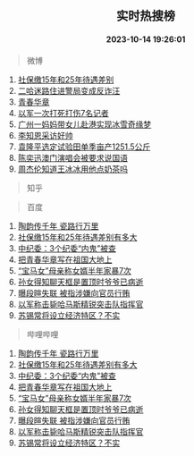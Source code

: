 <div align="center"><h2>实时热搜榜</h2><h4>2023-10-14 19:26:01</h4></div>

> 微博  

1. [社保缴15年和25年待遇差别](https://s.weibo.com/weibo?q=%23%E7%A4%BE%E4%BF%9D%E7%BC%B415%E5%B9%B4%E5%92%8C25%E5%B9%B4%E5%BE%85%E9%81%87%E5%B7%AE%E5%88%AB%23&t=31&band_rank=1&Refer=top)<br />
2. [二哈迷路住进警局变成反诈汪](https://s.weibo.com/weibo?q=%23%E4%BA%8C%E5%93%88%E8%BF%B7%E8%B7%AF%E4%BD%8F%E8%BF%9B%E8%AD%A6%E5%B1%80%E5%8F%98%E6%88%90%E5%8F%8D%E8%AF%88%E6%B1%AA%23&t=31&band_rank=2&Refer=top)<br />
3. [青春华章](https://s.weibo.com/weibo?q=%23%E9%9D%92%E6%98%A5%E5%8D%8E%E7%AB%A0%23&t=31&band_rank=3&Refer=top)<br />
4. [以军一次打死打伤7名记者](https://s.weibo.com/weibo?q=%23%E4%BB%A5%E5%86%9B%E4%B8%80%E6%AC%A1%E6%89%93%E6%AD%BB%E6%89%93%E4%BC%A47%E5%90%8D%E8%AE%B0%E8%80%85%23&t=31&band_rank=4&Refer=top)<br />
5. [广州一妈妈带女儿赴港实现冰雪奇缘梦](https://s.weibo.com/weibo?q=%23%E5%B9%BF%E5%B7%9E%E4%B8%80%E5%A6%88%E5%A6%88%E5%B8%A6%E5%A5%B3%E5%84%BF%E8%B5%B4%E6%B8%AF%E5%AE%9E%E7%8E%B0%E5%86%B0%E9%9B%AA%E5%A5%87%E7%BC%98%E6%A2%A6%23&t=31&band_rank=5&Refer=top)<br />
6. [李知恩采访好帅](https://s.weibo.com/weibo?q=%E6%9D%8E%E7%9F%A5%E6%81%A9%E9%87%87%E8%AE%BF%E5%A5%BD%E5%B8%85&t=31&band_rank=6&Refer=top)<br />
7. [袁隆平选定试验田单季亩产1251.5公斤](https://s.weibo.com/weibo?q=%23%E8%A2%81%E9%9A%86%E5%B9%B3%E9%80%89%E5%AE%9A%E8%AF%95%E9%AA%8C%E7%94%B0%E5%8D%95%E5%AD%A3%E4%BA%A9%E4%BA%A71251.5%E5%85%AC%E6%96%A4%23&t=31&band_rank=7&Refer=top)<br />
8. [陈奕迅澳门演唱会被要求说国语](https://s.weibo.com/weibo?q=%23%E9%99%88%E5%A5%95%E8%BF%85%E6%BE%B3%E9%97%A8%E6%BC%94%E5%94%B1%E4%BC%9A%E8%A2%AB%E8%A6%81%E6%B1%82%E8%AF%B4%E5%9B%BD%E8%AF%AD%23&t=31&band_rank=8&Refer=top)<br />
9. [周杰伦知道王冰冰用他点奶茶吗](https://s.weibo.com/weibo?q=%23%E5%91%A8%E6%9D%B0%E4%BC%A6%E7%9F%A5%E9%81%93%E7%8E%8B%E5%86%B0%E5%86%B0%E7%94%A8%E4%BB%96%E7%82%B9%E5%A5%B6%E8%8C%B6%E5%90%97%23&t=31&band_rank=9&Refer=top)<br />

> 知乎  


> 百度  

1. [陶韵传千年 瓷路行万里](https://www.baidu.com/s?wd=%E9%99%B6%E9%9F%B5%E4%BC%A0%E5%8D%83%E5%B9%B4+%E7%93%B7%E8%B7%AF%E8%A1%8C%E4%B8%87%E9%87%8C&sa=fyb_news&rsv_dl=fyb_news)<br />
2. [社保缴15年和25年待遇差别有多大](https://www.baidu.com/s?wd=%E7%A4%BE%E4%BF%9D%E7%BC%B415%E5%B9%B4%E5%92%8C25%E5%B9%B4%E5%BE%85%E9%81%87%E5%B7%AE%E5%88%AB%E6%9C%89%E5%A4%9A%E5%A4%A7&sa=fyb_news&rsv_dl=fyb_news)<br />
3. [中纪委：3个纪委“内鬼”被查](https://www.baidu.com/s?wd=%E4%B8%AD%E7%BA%AA%E5%A7%94%EF%BC%9A3%E4%B8%AA%E7%BA%AA%E5%A7%94%E2%80%9C%E5%86%85%E9%AC%BC%E2%80%9D%E8%A2%AB%E6%9F%A5&sa=fyb_news&rsv_dl=fyb_news)<br />
4. [把青春华章写在祖国大地上](https://www.baidu.com/s?wd=%E6%8A%8A%E9%9D%92%E6%98%A5%E5%8D%8E%E7%AB%A0%E5%86%99%E5%9C%A8%E7%A5%96%E5%9B%BD%E5%A4%A7%E5%9C%B0%E4%B8%8A&sa=fyb_news&rsv_dl=fyb_news)<br />
5. [“宝马女”母亲称女婿半年家暴7次](https://www.baidu.com/s?wd=%E2%80%9C%E5%AE%9D%E9%A9%AC%E5%A5%B3%E2%80%9D%E6%AF%8D%E4%BA%B2%E7%A7%B0%E5%A5%B3%E5%A9%BF%E5%8D%8A%E5%B9%B4%E5%AE%B6%E6%9A%B47%E6%AC%A1&sa=fyb_news&rsv_dl=fyb_news)<br />
6. [孙女得知聊天框是置顶时爷爷已病逝](https://www.baidu.com/s?wd=%E5%AD%99%E5%A5%B3%E5%BE%97%E7%9F%A5%E8%81%8A%E5%A4%A9%E6%A1%86%E6%98%AF%E7%BD%AE%E9%A1%B6%E6%97%B6%E7%88%B7%E7%88%B7%E5%B7%B2%E7%97%85%E9%80%9D&sa=fyb_news&rsv_dl=fyb_news)<br />
7. [曝段暄失联 被指涉嫌向官员行贿](https://www.baidu.com/s?wd=%E6%9B%9D%E6%AE%B5%E6%9A%84%E5%A4%B1%E8%81%94+%E8%A2%AB%E6%8C%87%E6%B6%89%E5%AB%8C%E5%90%91%E5%AE%98%E5%91%98%E8%A1%8C%E8%B4%BF&sa=fyb_news&rsv_dl=fyb_news)<br />
8. [以军称击毙哈马斯精锐突击队指挥官](https://www.baidu.com/s?wd=%E4%BB%A5%E5%86%9B%E7%A7%B0%E5%87%BB%E6%AF%99%E5%93%88%E9%A9%AC%E6%96%AF%E7%B2%BE%E9%94%90%E7%AA%81%E5%87%BB%E9%98%9F%E6%8C%87%E6%8C%A5%E5%AE%98&sa=fyb_news&rsv_dl=fyb_news)<br />
9. [苏锡常将设立经济特区？不实](https://www.baidu.com/s?wd=%E8%8B%8F%E9%94%A1%E5%B8%B8%E5%B0%86%E8%AE%BE%E7%AB%8B%E7%BB%8F%E6%B5%8E%E7%89%B9%E5%8C%BA%EF%BC%9F%E4%B8%8D%E5%AE%9E&sa=fyb_news&rsv_dl=fyb_news)<br />

> 哔哩哔哩  

1. [陶韵传千年 瓷路行万里](https://www.baidu.com/s?wd=%E9%99%B6%E9%9F%B5%E4%BC%A0%E5%8D%83%E5%B9%B4+%E7%93%B7%E8%B7%AF%E8%A1%8C%E4%B8%87%E9%87%8C&sa=fyb_news&rsv_dl=fyb_news)<br />
2. [社保缴15年和25年待遇差别有多大](https://www.baidu.com/s?wd=%E7%A4%BE%E4%BF%9D%E7%BC%B415%E5%B9%B4%E5%92%8C25%E5%B9%B4%E5%BE%85%E9%81%87%E5%B7%AE%E5%88%AB%E6%9C%89%E5%A4%9A%E5%A4%A7&sa=fyb_news&rsv_dl=fyb_news)<br />
3. [中纪委：3个纪委“内鬼”被查](https://www.baidu.com/s?wd=%E4%B8%AD%E7%BA%AA%E5%A7%94%EF%BC%9A3%E4%B8%AA%E7%BA%AA%E5%A7%94%E2%80%9C%E5%86%85%E9%AC%BC%E2%80%9D%E8%A2%AB%E6%9F%A5&sa=fyb_news&rsv_dl=fyb_news)<br />
4. [把青春华章写在祖国大地上](https://www.baidu.com/s?wd=%E6%8A%8A%E9%9D%92%E6%98%A5%E5%8D%8E%E7%AB%A0%E5%86%99%E5%9C%A8%E7%A5%96%E5%9B%BD%E5%A4%A7%E5%9C%B0%E4%B8%8A&sa=fyb_news&rsv_dl=fyb_news)<br />
5. [“宝马女”母亲称女婿半年家暴7次](https://www.baidu.com/s?wd=%E2%80%9C%E5%AE%9D%E9%A9%AC%E5%A5%B3%E2%80%9D%E6%AF%8D%E4%BA%B2%E7%A7%B0%E5%A5%B3%E5%A9%BF%E5%8D%8A%E5%B9%B4%E5%AE%B6%E6%9A%B47%E6%AC%A1&sa=fyb_news&rsv_dl=fyb_news)<br />
6. [孙女得知聊天框是置顶时爷爷已病逝](https://www.baidu.com/s?wd=%E5%AD%99%E5%A5%B3%E5%BE%97%E7%9F%A5%E8%81%8A%E5%A4%A9%E6%A1%86%E6%98%AF%E7%BD%AE%E9%A1%B6%E6%97%B6%E7%88%B7%E7%88%B7%E5%B7%B2%E7%97%85%E9%80%9D&sa=fyb_news&rsv_dl=fyb_news)<br />
7. [曝段暄失联 被指涉嫌向官员行贿](https://www.baidu.com/s?wd=%E6%9B%9D%E6%AE%B5%E6%9A%84%E5%A4%B1%E8%81%94+%E8%A2%AB%E6%8C%87%E6%B6%89%E5%AB%8C%E5%90%91%E5%AE%98%E5%91%98%E8%A1%8C%E8%B4%BF&sa=fyb_news&rsv_dl=fyb_news)<br />
8. [以军称击毙哈马斯精锐突击队指挥官](https://www.baidu.com/s?wd=%E4%BB%A5%E5%86%9B%E7%A7%B0%E5%87%BB%E6%AF%99%E5%93%88%E9%A9%AC%E6%96%AF%E7%B2%BE%E9%94%90%E7%AA%81%E5%87%BB%E9%98%9F%E6%8C%87%E6%8C%A5%E5%AE%98&sa=fyb_news&rsv_dl=fyb_news)<br />
9. [苏锡常将设立经济特区？不实](https://www.baidu.com/s?wd=%E8%8B%8F%E9%94%A1%E5%B8%B8%E5%B0%86%E8%AE%BE%E7%AB%8B%E7%BB%8F%E6%B5%8E%E7%89%B9%E5%8C%BA%EF%BC%9F%E4%B8%8D%E5%AE%9E&sa=fyb_news&rsv_dl=fyb_news)<br />
